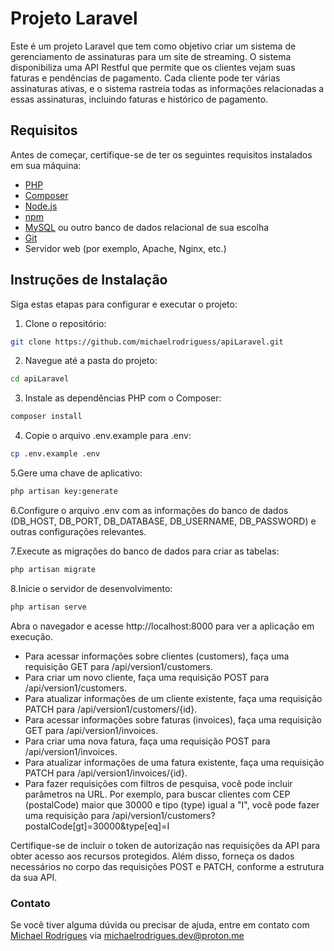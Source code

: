 # Projeto Laravel

Este é um projeto Laravel que tem como objetivo criar um sistema de gerenciamento de assinaturas para um site de streaming. O sistema disponibiliza uma API Restful que permite que os clientes vejam suas faturas e pendências de pagamento. Cada cliente pode ter várias assinaturas ativas, e o sistema rastreia todas as informações relacionadas a essas assinaturas, incluindo faturas e histórico de pagamento.


## Requisitos

Antes de começar, certifique-se de ter os seguintes requisitos instalados em sua máquina:

- [PHP](https://www.php.net/) 
- [Composer](https://getcomposer.org/)
- [Node.js](https://nodejs.org/)
- [npm](https://www.npmjs.com/)
- [MySQL](https://www.mysql.com/) ou outro banco de dados relacional de sua escolha
- [Git](https://git-scm.com/)
- Servidor web (por exemplo, Apache, Nginx, etc.)

## Instruções de Instalação

Siga estas etapas para configurar e executar o projeto:

1. Clone o repositório:

```bash
git clone https://github.com/michaelrodriguess/apiLaravel.git
```
2. Navegue até a pasta do projeto:

  ```bash
  cd apiLaravel
```
3. Instale as dependências PHP com o Composer:

  ```bash
  composer install
  ```  
4. Copie o arquivo .env.example para .env:

  ```bash
  cp .env.example .env
```
5.Gere uma chave de aplicativo:

  ```bash
  php artisan key:generate
```

6.Configure o arquivo .env com as informações do banco de dados (DB_HOST, DB_PORT, DB_DATABASE, DB_USERNAME, DB_PASSWORD) e outras configurações relevantes.


7.Execute as migrações do banco de dados para criar as tabelas:

  ```bash
  php artisan migrate
```
8.Inicie o servidor de desenvolvimento:

  ```bash
  php artisan serve
```

Abra o navegador e acesse http://localhost:8000 para ver a aplicação em execução.

- Para acessar informações sobre clientes (customers), faça uma requisição GET para /api/version1/customers.
- Para criar um novo cliente, faça uma requisição POST para /api/version1/customers.
- Para atualizar informações de um cliente existente, faça uma requisição PATCH para /api/version1/customers/{id}.
- Para acessar informações sobre faturas (invoices), faça uma requisição GET para /api/version1/invoices.
- Para criar uma nova fatura, faça uma requisição POST para /api/version1/invoices.
- Para atualizar informações de uma fatura existente, faça uma requisição PATCH para /api/version1/invoices/{id}.
- Para fazer requisições com filtros de pesquisa, você pode incluir parâmetros na URL. Por exemplo, para buscar clientes com CEP (postalCode) maior que 30000 e tipo (type) igual a "I", você pode fazer uma requisição para /api/version1/customers?postalCode[gt]=30000&type[eq]=I

Certifique-se de incluir o token de autorização nas requisições da API para obter acesso aos recursos protegidos. Além disso, forneça os dados necessários no corpo das requisições POST e PATCH, conforme a estrutura da sua API.

### Contato
Se você tiver alguma dúvida ou precisar de ajuda, entre em contato com [Michael Rodrigues](https://www.linkedin.com/in/michaelrodriguess/) via michaelrodrigues.dev@proton.me

